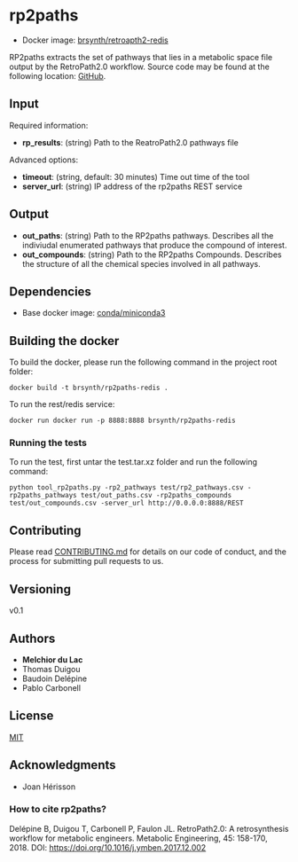 # rp2paths

* Docker image: [brsynth/retroapth2-redis](https://hub.docker.com/r/brsynth/retropath2-redis)

RP2paths extracts the set of pathways that lies in a metabolic space file output by the RetroPath2.0 workflow. Source code may be found at the following location: [GitHub](https://github.com/brsynth/rp2paths).

## Input

Required information: 
* **rp_results**: (string) Path to the ReatroPath2.0 pathways file

Advanced options: 
* **timeout**: (string, default: 30 minutes) Time out time of the tool
* **server_url**: (string) IP address of the rp2paths REST service

## Output

* **out_paths**: (string) Path to the RP2paths pathways. Describes all the indiviudal enumerated pathways that produce the compound of interest.
* **out_compounds**: (string) Path to the RP2paths Compounds. Describes the structure of all the chemical species involved in all pathways.

## Dependencies

* Base docker image: [conda/miniconda3](https://hub.docker.com/r/conda/miniconda3)

## Building the docker

To build the docker, please run the following command in the project root folder:

```
docker build -t brsynth/rp2paths-redis .
```

To run the rest/redis service:

```
docker run docker run -p 8888:8888 brsynth/rp2paths-redis
```

### Running the tests

To run the test, first untar the test.tar.xz folder and run the following command:

```
python tool_rp2paths.py -rp2_pathways test/rp2_pathways.csv -rp2paths_pathways test/out_paths.csv -rp2paths_compounds test/out_compounds.csv -server_url http://0.0.0.0:8888/REST
```

## Contributing

Please read [CONTRIBUTING.md](https://gist.github.com/PurpleBooth/b24679402957c63ec426) for details on our code of conduct, and the process for submitting pull requests to us.

## Versioning

v0.1

## Authors

* **Melchior du Lac**
* Thomas Duigou
* Baudoin Delépine
* Pablo Carbonell

## License

[MIT](https://github.com/brsynth/rp2paths/blob/master/LICENSE.txt)

## Acknowledgments

* Joan Hérisson

### How to cite rp2paths?

Delépine B, Duigou T, Carbonell P, Faulon JL. RetroPath2.0: A retrosynthesis workflow for metabolic engineers. Metabolic Engineering, 45: 158-170, 2018. DOI: https://doi.org/10.1016/j.ymben.2017.12.002
